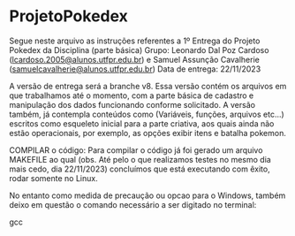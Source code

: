 # ProjetoPokedex

Segue neste arquivo as instruções referentes a 1º Entrega do Projeto Pokedex da Disciplina (parte básica)
Grupo:  Leonardo Dal Poz Cardoso (lcardoso.2005@alunos.utfpr.edu.br) e Samuel Assunção Cavalherie (samuelcavalherie@alunos.utfpr.edu.br)
Data de entrega: 22/11/2023

A versão de entrega será a branche v8.
Essa versão contém os arquivos em que trabalhamos até o momento, com a parte básica de cadastro e manipulação dos dados funcionando conforme solicitado. 
A versão também, já contempla conteúdos como (Variáveis, funções, arquivos etc...) escritos como esqueleto inicial para a parte criativa, aos quais ainda não estão operacionais, por exemplo, as opções exibir itens e batalha pokemon.

COMPILAR o código: Para compilar o código já foi gerado um arquivo MAKEFILE ao qual (obs. Até pelo o que realizamos testes no mesmo dia mais cedo, dia 22/11/2023) concluímos que está executando com êxito, rodar somente no Linux.

No entanto como medida de precaução ou opcao para o Windows, também deixo em questão o comando necessário a ser digitado no terminal:

gcc 
